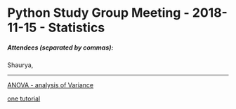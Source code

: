 # Python Study Group Meeting - 2018-11-15 - Statistics

##### Attendees (separated by commas): 
Shaurya, 

---

[ANOVA - analysis of Variance](https://en.wikipedia.org/wiki/Analysis_of_variance)

[one tutorial](https://www.marsja.se/four-ways-to-conduct-one-way-anovas-using-python/)
